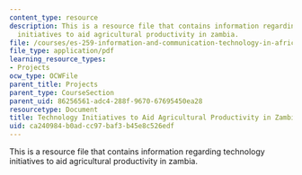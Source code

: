 ```yaml
---
content_type: resource
description: This is a resource file that contains information regarding technology
  initiatives to aid agricultural productivity in zambia.
file: /courses/es-259-information-and-communication-technology-in-africa-spring-2006/ca240984b0adcc97baf3b45e8c526edf_MITES_259S06_dafalla1_3.pdf
file_type: application/pdf
learning_resource_types:
- Projects
ocw_type: OCWFile
parent_title: Projects
parent_type: CourseSection
parent_uid: 86256561-adc4-288f-9670-67695450ea28
resourcetype: Document
title: Technology Initiatives to Aid Agricultural Productivity in Zambia
uid: ca240984-b0ad-cc97-baf3-b45e8c526edf
---
```

This is a resource file that contains information regarding technology initiatives to aid agricultural productivity in zambia.

